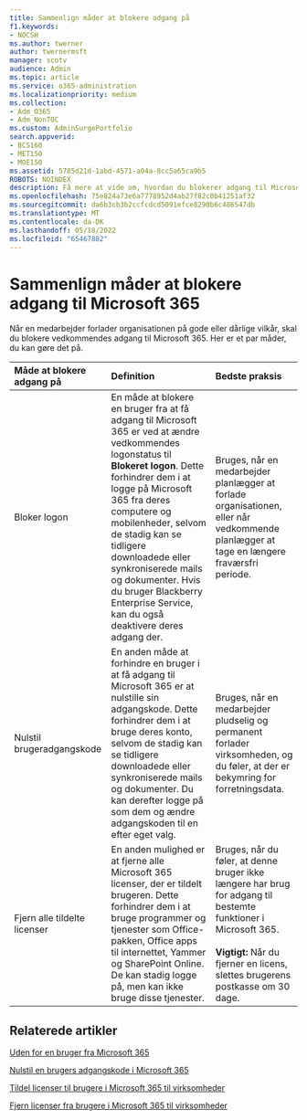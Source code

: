```yaml
---
title: Sammenlign måder at blokere adgang på
f1.keywords:
- NOCSH
ms.author: twerner
author: twernermsft
manager: scotv
audience: Admin
ms.topic: article
ms.service: o365-administration
ms.localizationpriority: medium
ms.collection:
- Adm_O365
- Adm_NonTOC
ms.custom: AdminSurgePortfolio
search.appverid:
- BCS160
- MET150
- MOE150
ms.assetid: 5785d21d-1abd-4571-a04a-8cc5a65ca9b5
ROBOTS: NOINDEX
description: Få mere at vide om, hvordan du blokerer adgang til Microsoft 365, når en medarbejder forlader din organisation.
ms.openlocfilehash: 75e824a73e6a7778952d4ab27f82c0b41251af32
ms.sourcegitcommit: da6b3cb3b2ccfcdcd5091efce8290b6c486547db
ms.translationtype: MT
ms.contentlocale: da-DK
ms.lasthandoff: 05/18/2022
ms.locfileid: "65467882"
---
```

# <a name="compare-ways-to-block-access-to-microsoft-365"></a>Sammenlign måder at blokere adgang til Microsoft 365

Når en medarbejder forlader organisationen på gode eller dårlige vilkår, skal du blokere vedkommendes adgang til Microsoft 365. Her er et par måder, du kan gøre det på.
  
|Måde at blokere adgang på|Definition|Bedste praksis|
|:-----|:-----|:-----|
|Bloker logon  <br/> |En måde at blokere en bruger fra at få adgang til Microsoft 365 er ved at ændre vedkommendes logonstatus til **Blokeret logon**. Dette forhindrer dem i at logge på Microsoft 365 fra deres computere og mobilenheder, selvom de stadig kan se tidligere downloadede eller synkroniserede mails og dokumenter. Hvis du bruger Blackberry Enterprise Service, kan du også deaktivere deres adgang der.  <br/> |Bruges, når en medarbejder planlægger at forlade organisationen, eller når vedkommende planlægger at tage en længere fraværsfri periode.  <br/> |
|Nulstil brugeradgangskode  <br/> |En anden måde at forhindre en bruger i at få adgang til Microsoft 365 er at nulstille sin adgangskode. Dette forhindrer dem i at bruge deres konto, selvom de stadig kan se tidligere downloadede eller synkroniserede mails og dokumenter. Du kan derefter logge på som dem og ændre adgangskoden til en efter eget valg.  <br/> |Bruges, når en medarbejder pludselig og permanent forlader virksomheden, og du føler, at der er bekymring for forretningsdata.  <br/> |
|Fjern alle tildelte licenser  <br/> |En anden mulighed er at fjerne alle Microsoft 365 licenser, der er tildelt brugeren. Dette forhindrer dem i at bruge programmer og tjenester som Office-pakken, Office apps til internettet, Yammer og SharePoint Online. De kan stadig logge på, men kan ikke bruge disse tjenester.  <br/> |Bruges, når du føler, at denne bruger ikke længere har brug for adgang til bestemte funktioner i Microsoft 365.  <br/> <br> **Vigtigt:** Når du fjerner en licens, slettes brugerens postkasse om 30 dage.
   
## <a name="related-articles"></a>Relaterede artikler

[Uden for en bruger fra Microsoft 365](../add-users/remove-former-employee.md)
    
[Nulstil en brugers adgangskode i Microsoft 365](../add-users/reset-passwords.md)
    
[Tildel licenser til brugere i Microsoft 365 til virksomheder](../manage/assign-licenses-to-users.md)
    
[Fjern licenser fra brugere i Microsoft 365 til virksomheder](../manage/remove-licenses-from-users.md)
    

